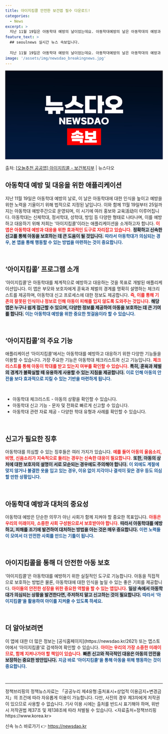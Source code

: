 ```yaml
---
title: 아이지킴콜 안전한 보건앱 필수 다운로드!
categories:
  - News
excerpt: >
  지난 11월 19일은 아동학대 예방의 날이었는데요. 아동학대예방의 날은 아동학대의 예방과 방지에 대한 관심을…
feature_text: >
  ## seoulnews 실시간 뉴스 속보입니다.

  지난 11월 19일은 아동학대 예방의 날이었는데요. 아동학대예방의 날은 아동학대의 예방과 방지에 대한 관심을…
image: '/assets/img/newsdao_breakingnews.jpg'
---
```


![뉴스다오 속보](/assets/img/newsdao_breakingnews.jpg)

<p>출처: <a href="https://newsdao.kr/2621" rel="dofollow">[오늘추천 공공앱] 아이지킴콜 - 보건복지부</a> | 뉴스다오</p>

<h2 data-ke-size="size26">아동학대 예방 및 대응을 위한 애플리케이션</h2>

<p data-ke-size="size16">지난 11월 19일은 아동학대 예방의 날로, 이 날은 아동학대에 대한 인식을 높이고 예방을 위한 노력을 기울이기 위해 법적으로 지정된 날입니다. 이와 함께 11월 19일부터 25일까지는 아동학대 예방주간으로 운영되며, 이 시기에 여러 홍보와 교육活动이 이루어집니다. 아동학대는 신체학대, 정서학대, 성학대, 방임 등 다양한 형태로 나타나며, 이를 예방하고 대응하기 위해 저희는 '아이지킴콜'이라는 애플리케이션을 소개하고자 합니다. <b><span style="color: #ee2323;">이 앱은 아동학대 예방과 대응을 위한 효과적인 도구로 자리잡고 있습니다.</span></b> <b><span style="background-color: #21538527;">정확하고 신속한 신고를 통해 아동을 보호하는 데 큰 도움이 될 것입니다.</span></b> <b><span style="color: #1a5490;">따라서 아동학대가 의심되는 경우, 본 앱을 통해 행동할 수 있는 방법을 마련하는 것이 중요합니다.</span></b></p>

<p data-ke-size="size16">&nbsp;</p>

<h2 data-ke-size="size26">‘아이지킴콜’ 프로그램 소개</h2>

<p data-ke-size="size16">‘아이지킴콜’은 아동학대를 체계적으로 예방하고 대응하는 것을 목표로 개발된 애플리케이션입니다. 이 앱은 부모와 보호자에게 훈육과 체벌의 경계를 명확히 설명하는 체크리스트를 제공하며, 아동학대 신고 프로세스에 대한 정보도 제공합니다. <b><span style="color: #ee2323;">즉, 이를 통해 기존의 잘못된 인식이나 정보로 인해 아동이 피해를 입지 않도록 도와주는 것입니다.</span></b> <b><span style="background-color: #21538527;">해당 앱은 누구나 쉽게 접근할 수 있으며, 다양한 정보를 제공하여 아동을 보호하는 데 큰 기여를 합니다.</span></b> <b><span style="color: #1a5490;">이는 아동학대 예방을 위한 중요한 첫걸음이라 할 수 있습니다.</span></b></p>

<p data-ke-size="size16">&nbsp;</p>

<h2 data-ke-size="size26">‘아이지킴콜’의 주요 기능</h2>

<p data-ke-size="size16">애플리케이션 ‘아이지킴콜’에서는 아동학대를 예방하고 대응하기 위한 다양한 기능들을 이용할 수 있습니다. 가장 주요한 기능은 아동학대 체크리스트와 신고 기능입니다. <b><span style="color: #ee2323;">체크리스트를 통해 아동이 학대를 받고 있는지 여부를 확인할 수 있습니다.</span></b> <b><span style="background-color: #21538527;">특히, 훈육과 체벌의 경계가 불확실할 때 유용하게 사용할 수 있는 지침을 제공합니다.</span></b> <b><span style="color: #1a5490;">이로 인해 아동의 안전을 보다 효과적으로 지킬 수 있는 기반을 마련하게 됩니다.</span></b></p>

<p data-ke-size="size16">&nbsp;</p>

<ul>
<li>아동학대 체크리스트 - 아동의 상황을 확인할 수 있습니다.</li>
<li>아동학대 신고 기능 - 문자 및 전화로 빠르게 신고할 수 있습니다.</li>
<li>아동학대 관련 자료 제공 - 다양한 학대 유형과 사례를 확인할 수 있습니다.</li>
</ul>

<p data-ke-size="size16">&nbsp;</p>

<h2 data-ke-size="size26">신고가 필요한 징후</h2>

<p data-ke-size="size16">아동학대를 의심할 수 있는 징후들은 여러 가지가 있습니다. <b><span style="color: #ee2323;">예를 들어 아동의 울음소리, 비명, 신음소리가 지속적으로 들리는 경우는 신속한 대응이 필요합니다.</span></b> <b><span style="background-color: #21538527;">또한, 아동의 상처에 대한 보호자의 설명이 서로 모순되는 경우에도 주의해야 합니다.</span></b> <b><span style="color: #1a5490;">이 외에도 계절에 맞지 않거나 불결한 옷을 입고 있는 경우, 이유 없이 지각이나 결석이 잦은 경우 등도 의심할 만한 상황입니다.</span></b></p>

<p data-ke-size="size16">&nbsp;</p>

<h2 data-ke-size="size26">아동학대 예방과 대처의 중요성</h2>

<p data-ke-size="size16">아동학대 예방은 단순한 의무가 아닌 사회가 함께 지켜야 할 중요한 목표입니다. <b><span style="color: #ee2323;">아동은 우리의 미래이자, 소중한 사회 구성원으로서 보호받아야 합니다.</span></b> <b><span style="background-color: #21538527;">따라서 아동학대를 예방하고, 피해를 조기에 발견하여 대처하는 방법을 아는 것은 매우 중요합니다.</span></b> <b><span style="color: #1a5490;">이런 노력들이 모여서 더 안전한 사회를 만드는 기틀이 됩니다.</span></b></p>

<p data-ke-size="size16">&nbsp;</p>

<h2 data-ke-size="size26">아이지킴콜을 통해 더 안전한 아동 보호</h2>

<p data-ke-size="size16">‘아이지킴콜’은 아동학대를 예방하기 위한 실질적인 도구로 기능합니다. 아동을 직접적으로 보호하는 방법은 물론, 아동학대에 대한 인식을 높일 수 있는 좋은 기회를 제공합니다. <b><span style="color: #ee2323;">아이들의 안전한 성장을 위한 중요한 역할을 할 수 있는 앱입니다.</span></b> <b><span style="background-color: #21538527;">일상 속에서 아동학대가 의심되는 상황을 발견한다면, 주저하지 말고 신고하는 것이 필요합니다.</span></b> <b><span style="color: #1a5490;">따라서 ‘아이지킴콜’을 활용하여 아이를 지켜줄 수 있도록 하세요.</span></b></p>

<p data-ke-size="size16">&nbsp;</p>

<h2 data-ke-size="size26">더 알아보려면</h2>

<p data-ke-size="size16">이 앱에 대한 더 많은 정보는 [공식홈페이지](https://newsdao.kr/2621) 또는 앱스토어에서 ‘아이지킴콜’로 검색하여 확인할 수 있습니다. <b><span style="color: #ee2323;">아이는 우리의 가장 소중한 미래이므로, 함께 지켜나가야 할 책임이 있습니다.</span></b> <b><span style="background-color: #21538527;">빠른 신고와 적극적인 대응은 아동의 안전을 보장하는 중요한 방안입니다.</span></b> <b><span style="color: #1a5490;">지금 바로 ‘아이지킴콜’을 통해 아동을 위해 행동하는 것이 중요합니다.</span></b></p>

<p data-ke-size="size16">&nbsp;</p>

<hr />

<p data-ke-size="size16">정책브리핑의 정책뉴스자료는 「공공누리 제4유형:출처표시+상업적 이용금지+변경금지」의 조건에 따라 자유롭게 이용이 가능합니다. 다만, 사진의 경우 제3자에게 저작권이 있으므로 사용할 수 없습니다. 기사 이용 시에는 출처를 반드시 표기해야 하며, 위반 시 저작권법 제37조 및 제138조에 따라 처벌될 수 있습니다. <자료출처=정책브리핑 https://www.korea.kr></p> 

신속 뉴스 바로가기 👉 <a href="https://newsdao.kr" rel="dofollow">https://newsdao.kr</a>


